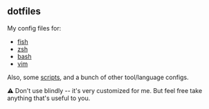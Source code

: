 
## dotfiles

My config files for:

- [fish](/config/fish)
- [zsh](/zsh)
- [bash](/bash)
- [vim](/vim)

Also, some [scripts](/bin), and a bunch of other tool/language configs.

⚠️  Don't use blindly -- it's very customized for me. But feel free take anything
that's useful to you.


